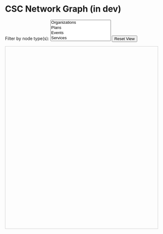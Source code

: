 # CSC Network Graph (in dev)

<!-- 1) mkdocs defaults, 2) css styled enlargement(not working), 3) forced full browswer win overlay --> 
<!-- <div id="cy" style="width: 100%; height: 600px;"></div> -->
<!-- <div id="cy"></div> --> 

<!-- Multi-select filter and reset button -->
<div style="margin-bottom: 1em;">
  <label for="typeFilter">Filter by node type(s):</label>
  <select id="typeFilter" multiple size="4" style="min-width: 200px;">
    <option value="org">Organizations</option>
    <option value="plan">Plans</option>
    <option value="event">Events</option>
    <option value="service">Services</option>
  </select>
  <button id="resetView">Reset View</button>
</div>

<!-- graph container -->
<div id="cy" style="width: 100%; height: 600px; border: 1px solid #ccc; margin-top: 1em;"></div>

